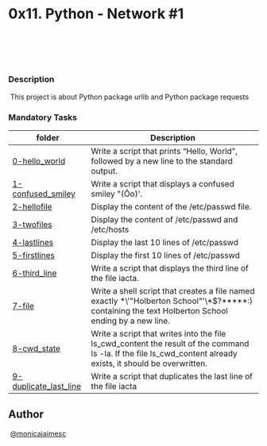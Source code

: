 # **0x11. Python - Network #1**
​
## 
​
### Description
​ This project is about Python package urlib and Python package requests  
### Mandatory Tasks
| folder | Description |
| ------ | ------ |
| [0-hello_world](0-hello_world) | Write a script that prints “Hello, World”, followed by a new line to the standard output. |
| [1-confused_smiley ]() | Write a script that displays a confused smiley "(Ôo)'.|
| [2-hellofile](2-hellofile) | Display the content of the /etc/passwd file.|
| [3-twofiles](3-twofiles) | Display the content of /etc/passwd and /etc/hosts|
| [4-lastlines](4-lastlines) | Display the last 10 lines of /etc/passwd |
| [5-firstlines](5-firstlines) | Display the first 10 lines of /etc/passwd |
| [6-third_line](6-third_line) | Write a script that displays the third line of the file iacta. |
| [7-file](7-file) | Write a shell script that creates a file named exactly \*\\'"Holberton School"\'\\*$\?\*\*\*\*\*:) containing the text Holberton School ending by a new line. |
| [8-cwd_state](8-cwd_state) | Write a script that writes into the file ls_cwd_content the result of the command ls -la. If the file ls_cwd_content already exists, it should be overwritten. |
| [9-duplicate_last_line ](9-duplicate_last_line ) | Write a script that duplicates the last line of the file iacta|
## Author
​
[@monicajaimesc](@monicajaimesc)
